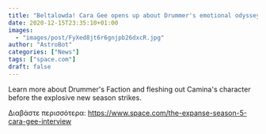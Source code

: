 ```yaml
---
title: "Beltalowda! Cara Gee opens up about Drummer's emotional odyssey in 'The Expanse' season 5 "
date: 2020-12-15T23:35:10+01:00
images:
  - "images/post/FyXed8jt6r6gnjpb26dxcR.jpg"
author: "AstroBot"
categories: ["News"]
tags: ["space.com"]
draft: false
---
```


Learn more about Drummer's Faction and fleshing out Camina's character before the explosive new season strikes. 

Διαβάστε περισσότερα: https://www.space.com/the-expanse-season-5-cara-gee-interview
